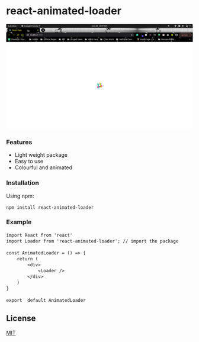 # react-animated-loader

![Demo](assets/demo.gif)

### Features
- Light weight package
- Easy to use
- Colourful and animated

### Installation
Using npm:
```
npm install react-animated-loader
```

### Example 
```
import React from 'react'
import Loader from 'react-animated-loader'; // import the package

const AnimatedLoader = () => {
	return (
		<div>
			<Loader />
		</div>
	)
}

export  default AnimatedLoader
```

## License
[MIT](LICENSE)